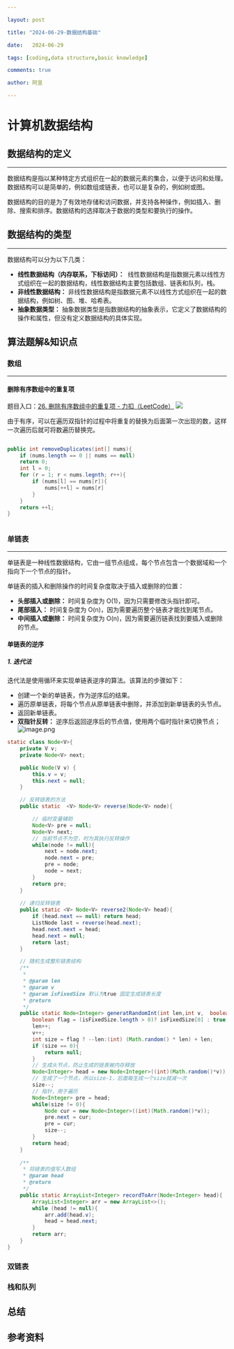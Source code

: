 ```yaml
---

layout: post

title: "2024-06-29-数据结构基础"

date:   2024-06-29

tags: [coding,data structure,basic knowledge]

comments: true

author: 阿昱

---
```



# 计算机数据结构
## 数据结构的定义
--- 
数据结构是指以某种特定方式组织在一起的数据元素的集合，以便于访问和处理。数据结构可以是简单的，例如数组或链表，也可以是复杂的，例如树或图。

数据结构的目的是为了有效地存储和访问数据，并支持各种操作，例如插入、删除、搜索和排序。数据结构的选择取决于数据的类型和要执行的操作。

## 数据结构的类型
---
数据结构可以分为以下几类：
- **线性数据结构（内存联系，下标访问）：** 
	线性数据结构是指数据元素以线性方式组织在一起的数据结构，线性数据结构主要包括数组、链表和队列，栈。
- **非线性数据结构：** 非线性数据结构是指数据元素不以线性方式组织在一起的数据结构，例如树、图、堆、哈希表。
- **抽象数据类型：** 抽象数据类型是指数据结构的抽象表示，它定义了数据结构的操作和属性，但没有定义数据结构的具体实现。

## 算法题解&知识点
### 数组
---
#### 删除有序数组中的重复项
题目入口：[26. 删除有序数组中的重复项 - 力扣（LeetCode）](https://leetcode.cn/problems/remove-duplicates-from-sorted-array/description/)
![](https://s2.loli.net/2024/06/29/KFuntreDRf9PoNs.png)

由于有序，可以在遍历双指针的过程中将重复的替换为后面第一次出现的数，这样一次遍历后就可将数遍历替换完。
```java

public int removeDuplicates(int[] nums){
	if (nums.length == 0 || nums == null)
	return 0;
	int l = 0;
	for (r = 1; r < nums.legnth; r++){
		if (nums[l] == nums[r]){
			nums[++l] = nums[r]
		}
	}
	return ++l;
}



```

### 单链表
---
单链表是一种线性数据结构，它由一组节点组成，每个节点包含一个数据域和一个指向下一个节点的指针。

单链表的插入和删除操作的时间复杂度取决于插入或删除的位置：
- **头部插入或删除：** 时间复杂度为 O(1)，因为只需要修改头指针即可。
- **尾部插入：** 时间复杂度为 O(n)，因为需要遍历整个链表才能找到尾节点。
- **中间插入或删除：** 时间复杂度为 O(n)，因为需要遍历链表找到要插入或删除的节点。
#### 单链表的逆序
##### 1. 迭代法
迭代法是使用循环来实现单链表逆序的算法。该算法的步骤如下：
- 创建一个新的单链表，作为逆序后的结果。
- 遍历原单链表，将每个节点从原单链表中删除，并添加到新单链表的头节点。
- 返回新单链表。
- **双指针反转：**
	逆序后返回逆序后的节点值，使用两个临时指针来切换节点；
	![image.png](https://s2.loli.net/2024/06/29/cyV5tFuonds9hIw.png)
```Java
static class Node<V>{
    private V v;
    private Node<V> next;

    public Node(V v) {
        this.v = v;
        this.next = null;
    }

    // 反转链表的方法
    public static  <V> Node<V> reverse(Node<V> node){

        // 临时变量辅助
        Node<V> pre = null;
        Node<V> next;
        // 当前节点不为空，时为其执行反转操作
        while(node != null){
            next = node.next;
            node.next = pre;
            pre = node;
            node = next;
        }
        return pre;
    }
    
    // 递归反转链表
    public static <V> Node<V> reverse2(Node<V> head){
        if (head.next == null) return head;
        ListNode last = reverse(head.next);
        head.next.next = head;
        head.next = null;
        return last;
    }

    // 随机生成整形链表结构
    /**
     *
     * @param len
     * @param v
     * @param isFixedSize 默认为true 固定生成链表长度
     * @return
     */
    public static Node<Integer> generatRandomInt(int len,int v,  boolean... isFixedSize){
        boolean flag = (isFixedSize.length > 0)? isFixedSize[0] : true;
        len++;
        v++;
        int size = flag ? --len:(int) (Math.random() * len) + len;
        if (size == 0){
            return null;
        }
        // 生成头节点，防止生成的链表被内存释放
        Node<Integer> head = new Node<Integer>((int)(Math.random()*v));
        // 生成了一个节点，所以size-1，后面每生成一个size就减一次
        size--;
        // 指针，用于遍历
        Node<Integer> pre = head;
        while(size != 0){
            Node cur = new Node<Integer>((int)(Math.random()*v));
            pre.next = cur;
            pre = cur;
            size--;
        }
        return head;
    }
    
    /**
     * 将链表的值写入数组
     * @param head
     * @return
     */
    public static ArrayList<Integer> recordToArr(Node<Integer> head){
        ArrayList<Integer> arr = new ArrayList<>();
        while (head != null){
            arr.add(head.v);
            head = head.next;
        }
        return arr;
    }
}
```
### 双链表

### 栈和队列

## 总结

## 参考资料
